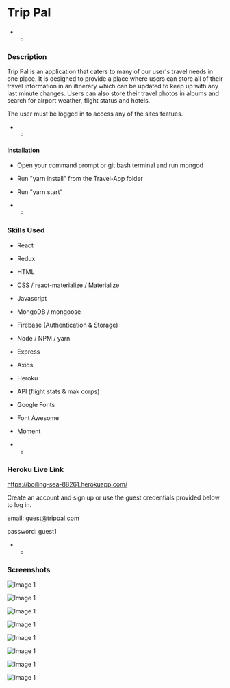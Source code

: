 # Trip Pal

- - 

### Description

Trip Pal is an application that caters to many of our user's travel needs in one place. It is designed to provide a place where users can store all of their travel information in an itinerary which can be updated to keep up with any last minute changes. Users can also store their travel photos in albums and search for airport weather, flight status and hotels.

The user must be logged in to access any of the sites featues. 

- - 

#### Installation

- Open your command prompt or git bash terminal and run mongod
- Run "yarn install" from the Travel-App folder
- Run "yarn start"

- - 

### Skills Used

- React
- Redux
- HTML 
- CSS / react-materialize / Materialize
- Javascript
- MongoDB / mongoose
- Firebase (Authentication & Storage)
- Node / NPM / yarn
- Express
- Axios
- Heroku
- API (flight stats & mak corps)
- Google Fonts
- Font Awesome
- Moment

- -

### Heroku Live Link

https://boiling-sea-88261.herokuapp.com/

Create an account and sign up or use the guest credentials provided below to log in.

email: guest@trippal.com

password: guest1

- - 

### Screenshots

![Image 1](/client/src/images/ScreenshotHome.png)

![Image 1](/client/src/images/ScreenshotLogin.png)

![Image 1](/client/src/images/ScreenshotItinForm.png)

![Image 1](/client/src/images/ScreenshotItinAction.png)

![Image 1](/client/src/images/ScreenshotPhotos.png)

![Image 1](/client/src/images/ScreenshotWeather.png)

![Image 1](/client/src/images/ScreenshotFlight.png)

![Image 1](/client/src/images/ScreenshotHotels.png)
